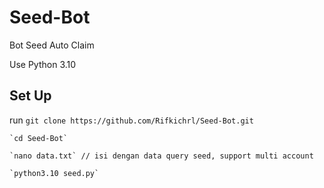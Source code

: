 # Seed-Bot
Bot Seed Auto Claim

Use Python 3.10



  ## Set Up


run `git clone https://github.com/Rifkichrl/Seed-Bot.git`

    `cd Seed-Bot`

    `nano data.txt` // isi dengan data query seed, support multi account

    `python3.10 seed.py`
